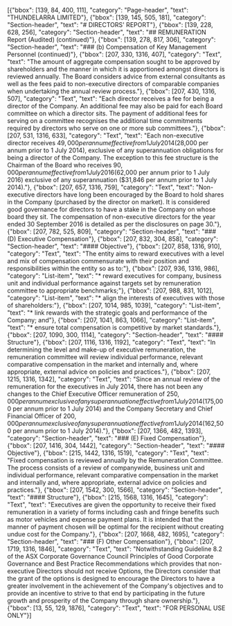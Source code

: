 [{"bbox": [139, 84, 400, 111], "category": "Page-header", "text": "THUNDELARRA LIMITED"}, {"bbox": [139, 145, 505, 181], "category": "Section-header", "text": "# DIRECTORS' REPORT"}, {"bbox": [139, 228, 628, 256], "category": "Section-header", "text": "## REMUNERATION Report (Audited) (continued)"}, {"bbox": [139, 278, 817, 306], "category": "Section-header", "text": "### (b) Compensation of Key Management Personnel (continued)"}, {"bbox": [207, 330, 1316, 407], "category": "Text", "text": "The amount of aggregate compensation sought to be approved by shareholders and the manner in which it is apportioned amongst directors is reviewed annually. The Board considers advice from external consultants as well as the fees paid to non-executive directors of comparable companies when undertaking the annual review process."}, {"bbox": [207, 430, 1316, 507], "category": "Text", "text": "Each director receives a fee for being a director of the Company. An additional fee may also be paid for each Board committee on which a director sits. The payment of additional fees for serving on a committee recognises the additional time commitments required by directors who serve on one or more sub committees."}, {"bbox": [207, 531, 1316, 633], "category": "Text", "text": "Each non-executive director receives $49,000 per annum effective from 1 July 2014 ($28,000 per annum prior to 1 July 2014), exclusive of any superannuation obligations for being a director of the Company. The exception to this fee structure is the Chairman of the Board who receives $90,000 per annum effective from 1 July 2016 ($62,000 per annum prior to 1 July 2016) exclusive of any superannuation ($31,846 per annum prior to 1 July 2014)."}, {"bbox": [207, 657, 1316, 759], "category": "Text", "text": "Non-executive directors have long been encouraged by the Board to hold shares in the Company (purchased by the director on market). It is considered good governance for directors to have a stake in the Company on whose board they sit. The compensation of non-executive directors for the year ended 30 September 2016 is detailed as per the disclosures on page 30."}, {"bbox": [207, 782, 525, 809], "category": "Section-header", "text": "### (D) Executive Compensation"}, {"bbox": [207, 832, 304, 858], "category": "Section-header", "text": "#### Objective"}, {"bbox": [207, 858, 1316, 910], "category": "Text", "text": "The entity aims to reward executives with a level and mix of compensation commensurate with their position and responsibilities within the entity so as to:"}, {"bbox": [207, 936, 1316, 986], "category": "List-item", "text": "* reward executives for company, business unit and individual performance against targets set by remuneration committee to appropriate benchmarks;"}, {"bbox": [207, 988, 831, 1012], "category": "List-item", "text": "* align the interests of executives with those of shareholders:"}, {"bbox": [207, 1014, 985, 1039], "category": "List-item", "text": "* link rewards with the strategic goals and performance of the Company; and"}, {"bbox": [207, 1041, 863, 1066], "category": "List-item", "text": "* ensure total compensation is competitive by market standards."}, {"bbox": [207, 1090, 300, 1114], "category": "Section-header", "text": "#### Structure"}, {"bbox": [207, 1116, 1316, 1192], "category": "Text", "text": "In determining the level and make-up of executive remuneration, the remuneration committee will review individual performance, relevant comparative compensation in the market and internally and, where appropriate, external advice on policies and practices."}, {"bbox": [207, 1215, 1316, 1342], "category": "Text", "text": "Since an annual review of the remuneration for the executives in July 2014, there has not been any changes to the Chief Executive Officer remuneration of $250,000 per annum exclusive of any superannuation effective from 1 July 2014 ($175,000 per annum prior to 1 July 2014) and the Company Secretary and Chief Financial Officer of $200,000 per annum exclusive of any superannuation effective from 1 July 2014 ($162,500 per annum prior to 1 July 2014)."}, {"bbox": [207, 1366, 482, 1393], "category": "Section-header", "text": "### (E) Fixed Compensation"}, {"bbox": [207, 1416, 304, 1442], "category": "Section-header", "text": "#### Objective"}, {"bbox": [215, 1442, 1316, 1519], "category": "Text", "text": "Fixed compensation is reviewed annually by the Remuneration Committee. The process consists of a review of companywide, business unit and individual performance, relevant comparative compensation in the market and internally and, where appropriate, external advice on policies and practices."}, {"bbox": [207, 1542, 300, 1566], "category": "Section-header", "text": "#### Structure"}, {"bbox": [215, 1568, 1316, 1645], "category": "Text", "text": "Executives are given the opportunity to receive their fixed remuneration in a variety of forms including cash and fringe benefits such as motor vehicles and expense payment plans. It is intended that the manner of payment chosen will be optimal for the recipient without creating undue cost for the Company."}, {"bbox": [207, 1668, 482, 1695], "category": "Section-header", "text": "### (F) Other Compensation"}, {"bbox": [207, 1719, 1316, 1846], "category": "Text", "text": "Notwithstanding Guideline 8.2 of the ASX Corporate Governance Council Principles of Good Corporate Governance and Best Practice Recommendations which provides that non-executive Directors should not receive Options, the Directors consider that the grant of the options is designed to encourage the Directors to have a greater involvement in the achievement of the Company's objectives and to provide an incentive to strive to that end by participating in the future growth and prosperity of the Company through share ownership."}, {"bbox": [13, 55, 129, 1876], "category": "Text", "text": "FOR PERSONAL USE ONLY"}]